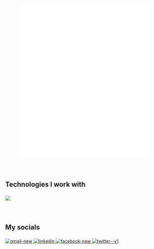 ###

<div align="center">
<!--   <img src="https://github-readme-stats.vercel.app/api?username=ukashazia&theme=swift&hide_border=true&include_all_commits=true&count_private=true&custom_title=My%20stats" height="170" > -->
<!--   <img src="https://github-readme-streak-stats.herokuapp.com/?user=ukashazia&theme=swift&hide_border=true"  alt="" height="170"/> -->
  <img src="https://raw.githubusercontent.com/ukashazia/github-stats/master/generated/overview.svg#gh-dark-mode-only" height="242" />
  <img src="https://raw.githubusercontent.com/ukashazia/github-stats/master/generated/languages.svg#gh-dark-mode-only" height="242"/>
  </div>
  
###

<br>
<h2 align="left">Technologies I work with</h2>

<!-- <img align="right" height="150" src="https://media.giphy.com/media/L1R1tvI9svkIWwpVYr/giphy.gif"  /> -->

###

<div align="left">
<!--   <img src="https://cdn.jsdelivr.net/gh/devicons/devicon/icons/javascript/javascript-original.svg" height="100" width="110" alt="javascript logo"  />
  <img src="https://cdn.jsdelivr.net/gh/devicons/devicon/icons/html5/html5-original.svg" height="100" width="110" alt="html5 logo"  />
  <img src="https://cdn.jsdelivr.net/gh/devicons/devicon/icons/css3/css3-original.svg" height="100" width="110" alt="css3 logo"  />
  <img src="https://cdn.jsdelivr.net/gh/devicons/devicon/icons/bootstrap/bootstrap-original.svg" height="100" width="110" alt="bootstrap logo"  />
  <img src="https://cdn.jsdelivr.net/gh/devicons/devicon/icons/tailwindcss/tailwindcss-original-wordmark.svg" height="100" width="110" alt="tailwindcss logo"  /> -->
<!--   (https://skillicons.dev/icons?i=aws,gcp,azure,react,vue,flutter&perline=3)](https://skillicons.dev) -->
  <img src="https://skillicons.dev/icons?i=css,html,js,tailwind,elixir,postgres,vscode,git,webpack,linux" />
</div>

###
<br>

<h2 align="left">My socials</h2>

###

<div align="left">
  <a href="ukashazia41@gmail.com" target="_blank">
    <img width="60" height="60" src="https://img.icons8.com/color/60/gmail-new.png" alt="gmail-new"/>
   <!-- <img src="https://img.shields.io/static/v1?message=Gmail&logo=gmail&label=&color=D14836&logoColor=white&labelColor=&style=for-the-badge" height="40" alt="gmail logo"  /> -->
  </a>
  <a href="https://www.linkedin.com/in/ukasha-zia" target="_blank">
    <img width="60" height="60" src="https://img.icons8.com/fluency/60/linkedin.png" alt="linkedin"/>
    <!-- <img src="https://img.shields.io/static/v1?message=LinkedIn&logo=linkedin&label=&color=0077B5&logoColor=white&labelColor=&style=for-the-badge" height="40" alt="linkedin logo"  /> -->
  </a>
  <a href="https://facebook.com/ukasha.zia.1238" target="_blank">
    <img width="60" height="60" src="https://img.icons8.com/fluency/60/facebook-new.png" alt="facebook-new"/>
    <!-- <img src="https://img.shields.io/static/v1?message=Facebook&logo=facebook&label=&color=1877F2&logoColor=white&labelColor=&style=for-the-badge" height="40" alt="facebook logo"  /> -->
  </a>
  <a href="https://twitter.com/Ukasha_Zia" target="_blank">
    <img width="60" height="60" src="https://img.icons8.com/color/60/twitter--v1.png" alt="twitter--v1"/>
   <!--  <img src="https://img.shields.io/static/v1?message=Twitter&logo=twitter&label=&color=1DA1F2&logoColor=white&labelColor=&style=for-the-badge" height="40" alt="twitter logo"  /> -->
  </a>
</div>

###

<!-- <img src="https://raw.githubusercontent.com/ukashazia/ukashazia/output/snake.svg" alt="Snake animation" /> -->
<!-- ![Snake animation](https://github.com/ukashazia/ukashazia/blob/output/github-contribution-grid-snake.svg) -->

###
